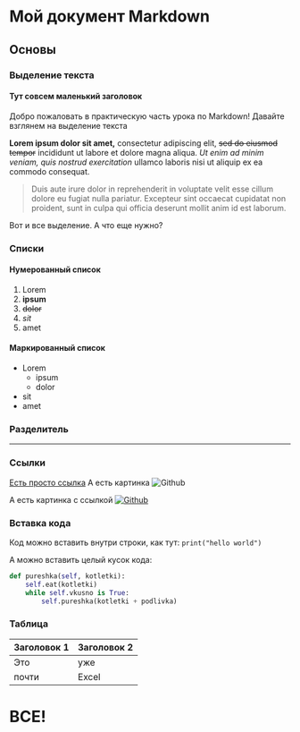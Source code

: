# Мой документ Markdown
## Основы
### Выделение текста
#### Тут совсем маленький заголовок
Добро пожаловать в практическую часть урока по Markdown!
Давайте взглянем на выделение текста

**Lorem ipsum dolor sit amet,** consectetur adipiscing elit, ~~sed do eiusmod tempor~~ incididunt ut labore et dolore magna aliqua. *Ut enim ad minim veniam, quis nostrud exercitation* ullamco laboris nisi ut aliquip ex ea commodo consequat. 
> Duis aute irure dolor in reprehenderit in voluptate velit esse cillum dolore eu fugiat nulla pariatur. Excepteur sint occaecat cupidatat non proident, sunt in culpa qui officia deserunt mollit anim id est laborum.

Вот и все выделение. А что еще нужно?

### Списки
#### Нумерованный список
1. Lorem
2. **ipsum**
3. ~~dolor~~
4. *sit*
5. amet

#### Маркированный список
* Lorem
	* ipsum
	* dolor
* sit
* amet

### Разделитель
------------

### Ссылки
[Есть просто ссылка](http://google.com)
А есть картинка
![Github](https://github.githubassets.com/assets/GitHub-Mark-ea2971cee799.png "Github")

А есть картинка с ссылкой
[![Github](https://github.githubassets.com/assets/GitHub-Mark-ea2971cee799.png "Github")](http://github.com "Github")

### Вставка кода

Код можно вставить внутри строки, как тут: `print("hello world")`

А можно вставить целый кусок кода:
```python
def pureshka(self, kotletki):
	self.eat(kotletki)
	while self.vkusno is True:
		self.pureshka(kotletki + podlivka)
```

### Таблица
|  Заголовок 1 | Заголовок 2  |
| ------------ | ------------ |
|  Это  |  уже |
| почти  | Excel  |

# ВСЕ!


